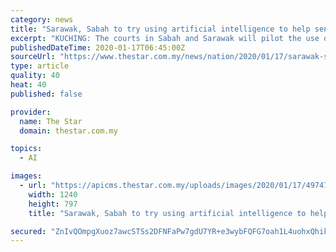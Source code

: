```yaml
---
category: news
title: "Sarawak, Sabah to try using artificial intelligence to help sentence certain criminal offences"
excerpt: "KUCHING: The courts in Sabah and Sarawak will pilot the use of artificial intelligence (AI) in determining appropriate sentences for certain criminal offences. Chief Judge of Sabah and Sarawak Tan Sri David Wong said data analysis by the AI application would serve as a guideline to judicial officers in deciding on sentences. He said this aimed ..."
publishedDateTime: 2020-01-17T06:45:00Z
sourceUrl: "https://www.thestar.com.my/news/nation/2020/01/17/sarawak-sabah-to-try-using-artificial-intelligence-to-help-sentence-certain-criminal-offences"
type: article
quality: 40
heat: 40
published: false

provider:
  name: The Star
  domain: thestar.com.my

topics:
  - AI

images:
  - url: "https://apicms.thestar.com.my/uploads/images/2020/01/17/497470.jpg"
    width: 1240
    height: 797
    title: "Sarawak, Sabah to try using artificial intelligence to help sentence certain criminal offences"

secured: "ZnIvQOmpgXuoz7awcSTSs2DFNFaPw7gdU7YR+e3wybFQFG7oah1L4uohxQhikAZP5Wt6FOHtvxWAxQRk/Gg3N8MAEqAJFOKWPdSl/tuf3XqfEeOTKe55eRdXIA0+ApY8u1W/s78y3bfcGx8wopfCkSahxPN41rhIlsKIkRcylgnXNwjtPwvya+3dRmw5qq2DJKp46TM64Qkq7dSpZfUgGwCfV4zjselwzH3LNpoWoNNyr4/icTDPQXojaBORtKa77meqqPlKr3b6kTbTGXHelw+v3qA5CuJqyqzAGawV4maqkJqmUrpqVx/jg3VQdlrBUci1r8mjeARHwlNet5DRhsayJYI39zFF1GkwCEP3feHSAuZyk+lDOsn984ZAAdjY1lL/EdE8aG/FrQmae6Yu+7VcIodGF96qvMrMMUVigk2coxEj2FhHza2Am2AdFkmeCgep4LoTHmmtI25kc+FH8A==;CM+e9gxHCVDORIgjwMr/1w=="
---
```


